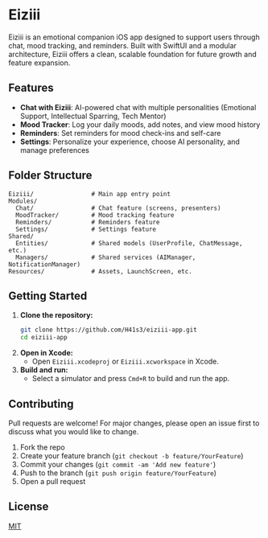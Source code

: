 # Eiziii

Eiziii is an emotional companion iOS app designed to support users through chat, mood tracking, and reminders. Built with SwiftUI and a modular architecture, Eiziii offers a clean, scalable foundation for future growth and feature expansion.

## Features
- **Chat with Eiziii**: AI-powered chat with multiple personalities (Emotional Support, Intellectual Sparring, Tech Mentor)
- **Mood Tracker**: Log your daily moods, add notes, and view mood history
- **Reminders**: Set reminders for mood check-ins and self-care
- **Settings**: Personalize your experience, choose AI personality, and manage preferences

## Folder Structure
```
Eiziii/                # Main app entry point
Modules/
  Chat/                # Chat feature (screens, presenters)
  MoodTracker/         # Mood tracking feature
  Reminders/           # Reminders feature
  Settings/            # Settings feature
Shared/
  Entities/            # Shared models (UserProfile, ChatMessage, etc.)
  Managers/            # Shared services (AIManager, NotificationManager)
Resources/             # Assets, LaunchScreen, etc.
```

## Getting Started
1. **Clone the repository:**
   ```bash
   git clone https://github.com/H41s3/eiziii-app.git
   cd eiziii-app
   ```
2. **Open in Xcode:**
   - Open `Eiziii.xcodeproj` or `Eiziii.xcworkspace` in Xcode.
3. **Build and run:**
   - Select a simulator and press `Cmd+R` to build and run the app.

## Contributing
Pull requests are welcome! For major changes, please open an issue first to discuss what you would like to change.

1. Fork the repo
2. Create your feature branch (`git checkout -b feature/YourFeature`)
3. Commit your changes (`git commit -am 'Add new feature'`)
4. Push to the branch (`git push origin feature/YourFeature`)
5. Open a pull request

## License
[MIT](LICENSE) 